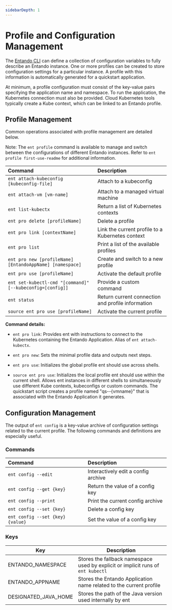 ```yaml
---
sidebarDepth: 1
---
```



# Profile and Configuration Management

The [Entando CLI](entando-cli.md) can define a collection of configuration variables to fully describe an Entando instance. One or more profiles can be created to store configuration settings for a particular instance. A profile with this information is automatically generated for a quickstart application.

At minimum, a profile configuration must consist of the key-value pairs specifying the application name and namespace. To run the application, the Kubernetes connection must also be provided. Cloud Kubernetes tools typically create a Kube context, which can be linked to an Entando profile.

## Profile Management

Common operations associated with profile management are detailed below.

Note: The `ent profile` command is available to manage and switch between the configurations of different Entando instances. Refer to `ent profile first-use-readme` for additional information.

| Command | Description
| :- | :-
| `ent attach-kubeconfig [kubeconfig-file]` | Attach to a kubeconfig
| `ent attach-vm [vm-name]` | Attach to a managed virtual machine
| `ent list-kubectx` | Return a list of Kubernetes contexts
| `ent pro delete [profileName]` | Delete a profile
| `ent pro link [contextName]` | Link the current profile to a Kubernetes context
| `ent pro list` | Print a list of the available profiles
| `ent pro new [profileName] [EntandoAppName] [namespace]` | Create and switch to a new profile
| `ent pro use [profileName]` | Activate the default profile
| `ent set-kubectl-cmd "[command]" [--kubeconfig=[config]]` | Provide a custom command 
| `ent status` | Return current connection and profile information
| `source ent pro use [profileName]` | Activate the current profile

**Command details:**

- `ent pro link`: Provides ent with instructions to connect to the Kubernetes containing the Entando Application. Alias of `ent attach-kubectx`.

- `ent pro new`: Sets the minimal profile data and outputs next steps.

- `ent pro use`: Initializes the global profile ent should use across shells.

- `source ent pro use`: Initializes the local profile ent should use within the current shell. Allows ent instances in different shells to simultaneously use different Kube contexts, kubeconfigs or custom commands. The quickstart script creates a profile named "qs--{vmname}" that is associated with the Entando Application it generates.

## Configuration Management

The output of `ent config` is a key-value archive of configuration settings related to the current profile. The following commands and definitions are especially useful.

### Commands

| Command | Description
| :- | :-
| `ent config --edit` | Interactively edit a config archive 
| `ent config --get {key}` | Return the value of a config key 
| `ent config --print` | Print the current config archive 
| `ent config --set {key}` | Delete a config key
| `ent config --set {key} {value}` | Set the value of a config key 
 

### Keys

| Key  | Description  
|---|---
| ENTANDO_NAMESPACE  |  Stores the fallback namespace used by explicit or implicit runs of `ent kubectl` 
| ENTANDO_APPNAME | Stores the Entando Application name related to the current profile 
| DESIGNATED_JAVA_HOME | Stores the path of the Java version used internally by ent 
